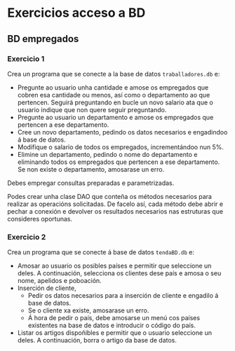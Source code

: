 # Exercicios acceso a BD

## BD empregados

### Exercicio 1

Crea un programa que se conecte a la base de datos `traballadores.db` e:

- Pregunte ao usuario unha cantidade e amose os empregados que cobren esa cantidade ou menos, así como o departamento ao que pertencen. Seguirá preguntando en bucle un novo salario ata que o usuario indique que non quere seguir preguntando.
- Pregunte ao usuario un departamento e amose os empregados que pertencen a ese departamento.
- Cree un novo departamento, pedindo os datos necesarios e engadindoo á base de datos.
- Modifique o salario de todos os empregados, incrementándoo nun 5%.
- Elimine un departamento, pedindo o nome do departamento e eliminando todos os empregados que pertencen a ese departamento. Se non existe o departamento, amosarase un erro.

Debes empregar consultas preparadas e parametrizadas.

Podes crear unha clase DAO que conteña os métodos necesarios para realizar as operacións solicitadas. De facelo así, cada método debe abrir e pechar a conexión e devolver os resultados necesarios nas estruturas que consideres oportunas.


### Exercicio 2
Crea un programa que se conecte á base de datos `tendaBD.db` e:

- Amosar ao usuario os posibles países e permitir que seleccione un deles. A continuación, selecciona os clientes dese país e amosa o seu nome, apelidos e poboación.
- Inserción de cliente,
  - Pedir os datos necesarios para a inserción de cliente e engadilo á base de datos.
  - Se o cliente xa existe, amosarase un erro.
  - Á hora de pedir o país, debe amosarse un menú cos países existentes na base de datos e introducir o código do país.
- Listar os artigos dispoñibles e permitir que o usuario seleccione un deles. A continuación, borra o artigo da base de datos.